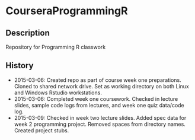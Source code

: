 # CourseraProgrammingR
## Description
Repository for Programming R classwork
## History
* 2015-03-06: Created repo as part of course week one preparations. Cloned to shared network drive. Set as working directory on both Linux and Windows Rstudio workstations.
* 2015-03-06: Completed week one coursework. Checked in lecture slides, sample code logs from lectures, and week one quiz data/code log.
* 2015-03-09: Checked in week two lecture slides. Added spec data for week 2 programming project. Removed spaces from directory names. Created project stubs.
